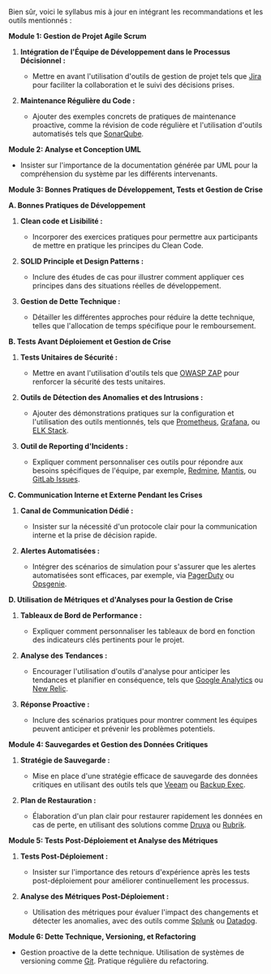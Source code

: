 Bien sûr, voici le syllabus mis à jour en intégrant les recommandations et les outils mentionnés :

**Module 1: Gestion de Projet Agile Scrum**

1. **Intégration de l'Équipe de Développement dans le Processus Décisionnel :**
   - Mettre en avant l'utilisation d'outils de gestion de projet tels que [Jira](https://www.atlassian.com/software/jira) pour faciliter la collaboration et le suivi des décisions prises.
  
2. **Maintenance Régulière du Code :**
   - Ajouter des exemples concrets de pratiques de maintenance proactive, comme la révision de code régulière et l'utilisation d'outils automatisés tels que [SonarQube](https://www.sonarqube.org/).

**Module 2: Analyse et Conception UML**

   - Insister sur l'importance de la documentation générée par UML pour la compréhension du système par les différents intervenants.

**Module 3: Bonnes Pratiques de Développement, Tests et Gestion de Crise**

**A. Bonnes Pratiques de Développement**

   1. **Clean code et Lisibilité :**
      - Incorporer des exercices pratiques pour permettre aux participants de mettre en pratique les principes du Clean Code.

   2. **SOLID Principle et Design Patterns :**
      - Inclure des études de cas pour illustrer comment appliquer ces principes dans des situations réelles de développement.

   3. **Gestion de Dette Technique :**
      - Détailler les différentes approches pour réduire la dette technique, telles que l'allocation de temps spécifique pour le remboursement.

**B. Tests Avant Déploiement et Gestion de Crise**

   1. **Tests Unitaires de Sécurité :**
      - Mettre en avant l'utilisation d'outils tels que [OWASP ZAP](https://www.zaproxy.org/) pour renforcer la sécurité des tests unitaires.

   2. **Outils de Détection des Anomalies et des Intrusions :**
      - Ajouter des démonstrations pratiques sur la configuration et l'utilisation des outils mentionnés, tels que [Prometheus](https://prometheus.io/), [Grafana](https://grafana.com/), ou [ELK Stack](https://www.elastic.co/what-is/elk-stack).

   6. **Outil de Reporting d'Incidents :**
      - Expliquer comment personnaliser ces outils pour répondre aux besoins spécifiques de l'équipe, par exemple, [Redmine](https://www.redmine.org/), [Mantis](https://www.mantisbt.org/), ou [GitLab Issues](https://docs.gitlab.com/ee/user/project/issues/).

**C. Communication Interne et Externe Pendant les Crises**

   1. **Canal de Communication Dédié :**
      - Insister sur la nécessité d'un protocole clair pour la communication interne et la prise de décision rapide.

   2. **Alertes Automatisées :**
      - Intégrer des scénarios de simulation pour s'assurer que les alertes automatisées sont efficaces, par exemple, via [PagerDuty](https://www.pagerduty.com/) ou [Opsgenie](https://www.atlassian.com/software/opsgenie).

**D. Utilisation de Métriques et d'Analyses pour la Gestion de Crise**

   1. **Tableaux de Bord de Performance :**
      - Expliquer comment personnaliser les tableaux de bord en fonction des indicateurs clés pertinents pour le projet.

   2. **Analyse des Tendances :**
      - Encourager l'utilisation d'outils d'analyse pour anticiper les tendances et planifier en conséquence, tels que [Google Analytics](https://analytics.google.com/) ou [New Relic](https://newrelic.com/).

   4. **Réponse Proactive :**
      - Inclure des scénarios pratiques pour montrer comment les équipes peuvent anticiper et prévenir les problèmes potentiels.

**Module 4: Sauvegardes et Gestion des Données Critiques**

   1. **Stratégie de Sauvegarde :**
      - Mise en place d'une stratégie efficace de sauvegarde des données critiques en utilisant des outils tels que [Veeam](https://www.veeam.com/) ou [Backup Exec](https://www.veritas.com/backup).

   2. **Plan de Restauration :**
      - Élaboration d'un plan clair pour restaurer rapidement les données en cas de perte, en utilisant des solutions comme [Druva](https://www.druva.com/) ou [Rubrik](https://www.rubrik.com/).

**Module 5: Tests Post-Déploiement et Analyse des Métriques**

   1. **Tests Post-Déploiement :**
      - Insister sur l'importance des retours d'expérience après les tests post-déploiement pour améliorer continuellement les processus.

   2. **Analyse des Métriques Post-Déploiement :**
      - Utilisation des métriques pour évaluer l'impact des changements et détecter les anomalies, avec des outils comme [Splunk](https://www.splunk.com/) ou [Datadog](https://www.datadoghq.com/).

**Module 6: Dette Technique, Versioning, et Refactoring**

   - Gestion proactive de la dette technique. Utilisation de systèmes de versioning comme [Git](https://git-scm.com/). Pratique régulière du refactoring.

